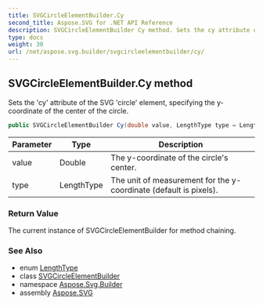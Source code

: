 ```yaml
---
title: SVGCircleElementBuilder.Cy
second_title: Aspose.SVG for .NET API Reference
description: SVGCircleElementBuilder Cy method. Sets the cy attribute of the SVG circle element specifying the y-coordinate of the center of the circle
type: docs
weight: 30
url: /net/aspose.svg.builder/svgcircleelementbuilder/cy/
---
```

## SVGCircleElementBuilder.Cy method

Sets the 'cy' attribute of the SVG 'circle' element, specifying the y-coordinate of the center of the circle.

```csharp
public SVGCircleElementBuilder Cy(double value, LengthType type = LengthType.Px)
```

| Parameter | Type | Description |
| --- | --- | --- |
| value | Double | The y-coordinate of the circle's center. |
| type | LengthType | The unit of measurement for the y-coordinate (default is pixels). |

### Return Value

The current instance of SVGCircleElementBuilder for method chaining.

### See Also

* enum [LengthType](../../lengthtype/)
* class [SVGCircleElementBuilder](../)
* namespace [Aspose.Svg.Builder](../../../aspose.svg.builder/)
* assembly [Aspose.SVG](../../../)
